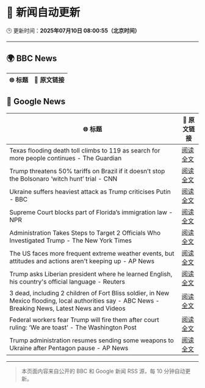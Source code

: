 # 🧠 新闻自动更新

🕒 更新时间：**2025年07月10日 08:00:55（北京时间）**

---

## 🌍 BBC News

| 🌐 标题 | 🔗 原文链接 |
|--------|-------------|

## 📰 Google News

| 🌐 标题 | 🔗 原文链接 |
|--------|-------------|
| Texas flooding death toll climbs to 119 as search for more people continues - The Guardian | [阅读全文](https://news.google.com/rss/articles/CBMihgFBVV95cUxNN1dHanlGVUVlNnFzQklxYzhVU0VRd3FXcmhnM2p5RS16ZWVnQzNyekYzQjI1cEw0Rl8wN0MtRXhKTzQ1a1FSS2k2VDBRUGhOaUFFZExOcW9ma0hpOTIyOUdFTkJPQ0paaTlySVkwbGNWLUUydjZMSkFGbDRnMFVMN3Q2dTkyQQ?oc=5) |
| Trump threatens 50% tariffs on Brazil if it doesn’t stop the Bolsonaro ‘witch hunt’ trial - CNN | [阅读全文](https://news.google.com/rss/articles/CBMia0FVX3lxTFBnUlFCelRIRWZsTkhYWjVDRmtyaFpmN2FzdXh6amFJbUo1d3dHZkVBQkZpWHBoOGJMYVE3SW5SOVBNcGxXMjFXYnFqUXJHa0pfRmpJN3VoazhjZkxFV0psWDU0RUliVS1NV1Yw0gFwQVVfeXFMT0g5ZW1IZFhTaVBrS0E5b2NIU3pxN3FVbGtzclpnUlhxYVcyelQxY0wtc19UaGNhb2g1WTJPeklMTjg2SDF5V1FDcEl6clVrTkZubXFENjJJVW80MnIyMGNicC0xUzZDdWZUWF9kT0xxMA?oc=5) |
| Ukraine suffers heaviest attack as Trump criticises Putin - BBC | [阅读全文](https://news.google.com/rss/articles/CBMiWkFVX3lxTE5SZUJOTkhiNFVuZ1FXNUExeG02ZTVoT1lUa2FQOFNBTXYwX3hubkUyTVJzanpMZUV0Nm5yWUI5VmtMekNTSGJSV255ZThvaUNGdkFQWlNVX3VJd9IBX0FVX3lxTFBTc0FUM20wQUFpM2dYajJpVnVIenhpaDZTNDBSY0d4WEdqTTE0WWR1N2VWNGF3UFdzNktUMTFHamkySUw2SnZEeFA5MlZRVk5BLV9RSXBucjRUV29BWkQw?oc=5) |
| Supreme Court blocks part of Florida’s immigration law - NPR | [阅读全文](https://news.google.com/rss/articles/CBMihAFBVV95cUxQMlVxRkltSFJMZFY3WTNzYUd1UlZMTzMwZXlNT0hMOUhOWVRmeFREckJ6c2JKNFNUTEkyeWhackwwWmpERXFlOG9SS2FVU2x6RTN6OG1DcG9tVVRqWmFHbDctYVRXb0VfN1hVUVh0MVM2WVZHZGQxQnVHWldfNk95QVUweTg?oc=5) |
| Administration Takes Steps to Target 2 Officials Who Investigated Trump - The New York Times | [阅读全文](https://news.google.com/rss/articles/CBMifkFVX3lxTE9QUHNWZHZtNjFBYWRkeGpKU1otTjA0cU0tWDBWU3YzOXZLczdKUUJBQU5ZYUNrbjlFbUJ1YnE0a09rc2hJTEVkSWwxZzFDNnF1dXROU0R3Q3g2dUxmdFh3eW1kUkEzOUtmXzZuWm5CZ3Jkam00Y2Y5MklpLUlEdw?oc=5) |
| The US faces more frequent extreme weather events, but attitudes and actions aren't keeping up - AP News | [阅读全文](https://news.google.com/rss/articles/CBMisAFBVV95cUxPYk5MaHFQWmMyQnNfMFFmMzJiZmplNW5VWlBtcDZfZmV3c3ZHbGhJRVNXVndITlB5Uzk1SEZnenpyRk85UWZSb1AxUmgtclB0ZmRuVGN4TlF5bzVzNGtzSEtOZnNqX0FFYjNDMXBNeGhjdGlmV05ySVBoVnAyREh1SU44aExPd0tmWnNsc0JDVEVKV25PVUZkMGd3anpRbS1LTXgxRTA3Tl9aUHozMHRqdg?oc=5) |
| Trump asks Liberian president where he learned English, his country's official language - Reuters | [阅读全文](https://news.google.com/rss/articles/CBMiwwFBVV95cUxQS2EwTW8xcnNtSzJQMGkxU3VnemtGU0ZnWTB6anhQZXNYNk5EQjBGdlFDUGhmVmVPQ2syY1o0V01iVGJlUG44T0tnQ1JPcnhGQ2h4WTdpZzh3OTBmS283bzdiLURwem9CV1RSX2kxcXoyQ2YzLVZpUGFucE5KeUV3NTFnWGozQ3hjNHROVU1DcDJ2VWhPZXhmQ2ZkNlNKZlBRS2w4Q1hMUHZ0RW1JMVMzbGtKQl81OUM2TGplQ0JfZHJuZ0U?oc=5) |
| 3 dead, including 2 children of Fort Bliss soldier, in New Mexico flooding, local authorities say - ABC News - Breaking News, Latest News and Videos | [阅读全文](https://news.google.com/rss/articles/CBMiiwFBVV95cUxNODVOaU1HWEN6YkkxX3hLSDNlTU9UZktsdUJOWDVyT245a3Y4Q21NUy1USUE5OHNMQjdtX0JvUDBfNE1EU2VfUnhRYlZ2SUtWOVhhcFdJZGhSazl3eU8xa2xSaHBxakxWek1vdVBTTnZwOThvS0trMWZyTkdzdldnUHVQX2ZZOFlGbHZJ0gGQAUFVX3lxTE1zV3B1TDE5RDNZSVMxMEptZTNEVkpyRGE1VmJJbFlKS0tVenVhRVBMRVhwNnJ2WjhEWHJhUWFlQlRST2IzS2Z4dk5XSHM3WVY4QXhmeS1weW1UWVlXcmJVS2ZaWXplWHJvT1hJZ1RmSmxmWlNDazZaamJKb3FnUHZKZUw5TmE4NlhRNWh1NEtyeA?oc=5) |
| Federal workers fear Trump will fire them after court ruling: ‘We are toast’ - The Washington Post | [阅读全文](https://news.google.com/rss/articles/CBMiogFBVV95cUxQSmxhU1pLb2dRU3c1bTFVT2czQjBiSXBrUTdpMHd3N0oxVFYwMFkxbmVzd1JKVUdmanpQRHJFYjVXRmRaVnFmOXVObkdWU1BUcUdJTFVzdzQtd2lMcTZvb1ZMVFF6c3ZxQXN2bllybG1LR3NaVnZDdU5sTm9JNExJYks5cVlFM1hQN3hTbE54Wml6RmE0TXYyOEx2bVA5dDV4aFE?oc=5) |
| Trump administration resumes sending some weapons to Ukraine after Pentagon pause - AP News | [阅读全文](https://news.google.com/rss/articles/CBMilgFBVV95cUxNWEktV3pQamtTX1hheWlzaU9XX1NhUXBTWEJOT0FPV3l5cllEeGJiTjl2WVdET2tfSVZFVVlaaUk2a1FkdURvbTJoYThIUXpBTGpscHpnNGJRR2s3Vm9JM21ab0FJeFNUdi1jbWtqN3JnZUJnOENrVFVHeExIbmxQMTQtbEl3Q3I3RllOeFlTdXdkRWZuc1E?oc=5) |

---
> 本页面内容来自公开的 BBC 和 Google 新闻 RSS 源，每 10 分钟自动更新。